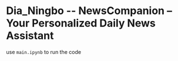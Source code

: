 # Dia_Ningbo -- NewsCompanion – Your Personalized Daily News Assistant

use `main.ipynb` to run the code
